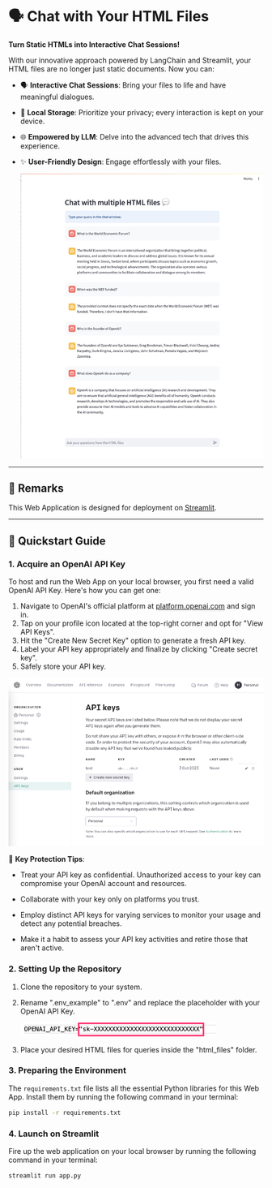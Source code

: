 # 🗣 Chat with Your HTML Files

**Turn Static HTMLs into Interactive Chat Sessions!**

With our innovative approach powered by LangChain and Streamlit, your HTML files are no longer just static documents. Now you can:

- 🗣️ **Interactive Chat Sessions**: Bring your files to life and have meaningful dialogues.
- 💾 **Local Storage**: Prioritize your privacy; every interaction is kept on your device.
- 🌐 **Empowered by LLM**: Delve into the advanced tech that drives this experience.
- ✨ **User-Friendly Design**: Engage effortlessly with your files.

  ![WebApp Preview](README_images/webapp_preview.png)

---

## 📝 Remarks

This Web Application is designed for deployment on [Streamlit](https://streamlit.io/).

---

## 🚀 Quickstart Guide

### 1. Acquire an OpenAI API Key

To host and run the Web App on your local browser, you first need a valid OpenAI API Key. Here's how you can get one:

1. Navigate to OpenAI's official platform at [platform.openai.com](https://platform.openai.com) and sign in.
2. Tap on your profile icon located at the top-right corner and opt for "View API Keys".
3. Hit the "Create New Secret Key" option to generate a fresh API key.
4. Label your API key appropriately and finalize by clicking "Create secret key".
5. Safely store your API key.

  ![OpenAI API Instructions](README_images/openai_api_keys.png)

🔐 **Key Protection Tips**:

- Treat your API key as confidential. Unauthorized access to your key can compromise your OpenAI account and resources.
  
- Collaborate with your key only on platforms you trust.

- Employ distinct API keys for varying services to monitor your usage and detect any potential breaches.

- Make it a habit to assess your API key activities and retire those that aren't active.

### 2. Setting Up the Repository

1. Clone the repository to your system.
2. Rename ".env_example" to ".env" and replace the placeholder with your OpenAI API Key.

    ![Environment File Guide](README_images/env_file.png)

3. Place your desired HTML files for queries inside the "html_files" folder.

### 3. Preparing the Environment

The `requirements.txt` file lists all the essential Python libraries for this Web App. Install them by running the following command in your terminal:

```bash
pip install -r requirements.txt
```

### 4. Launch on Streamlit

Fire up the web application on your local browser by running the following command in your terminal:

```bash
streamlit run app.py
```

